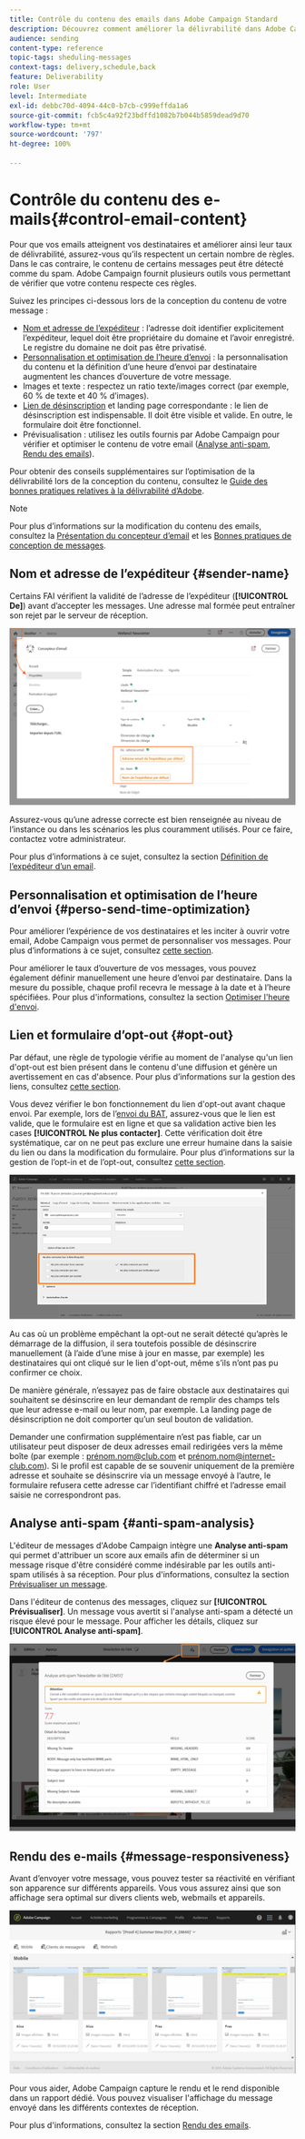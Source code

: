 ```yaml
---
title: Contrôle du contenu des emails dans Adobe Campaign Standard
description: Découvrez comment améliorer la délivrabilité dans Adobe Campaign Standard en modifiant le contenu de vos emails.
audience: sending
content-type: reference
topic-tags: sheduling-messages
context-tags: delivery,schedule,back
feature: Deliverability
role: User
level: Intermediate
exl-id: debbc70d-4094-44c0-b7cb-c999effda1a6
source-git-commit: fcb5c4a92f23bdffd1082b7b044b5859dead9d70
workflow-type: tm+mt
source-wordcount: '797'
ht-degree: 100%

---
```


# Contrôle du contenu des e-mails{#control-email-content}

<!--TO KEEP because specific to Campaign-->

Pour que vos emails atteignent vos destinataires et améliorer ainsi leur taux de délivrabilité, assurez-vous qu’ils respectent un certain nombre de règles. Dans le cas contraire, le contenu de certains messages peut être détecté comme du spam. Adobe Campaign fournit plusieurs outils vous permettant de vérifier que votre contenu respecte ces règles.

Suivez les principes ci-dessous lors de la conception du contenu de votre message :

* [Nom et adresse de l’expéditeur](#sender-name) : l’adresse doit identifier explicitement l’expéditeur, lequel doit être propriétaire du domaine et l’avoir enregistré. Le registre du domaine ne doit pas être privatisé.
  <!--**Subject**: Avoid excessive capitalization and punctuation, and words that are frequently used by spammers ("Win", "Free", etc.).-->
* [Personnalisation et optimisation de l’heure d’envoi](#perso-send-time-optimization) : la personnalisation du contenu et la définition d’une heure d’envoi par destinataire augmentent les chances d’ouverture de votre message.
* Images et texte : respectez un ratio texte/images correct (par exemple, 60 % de texte et 40 % d’images).
* [Lien de désinscription](#opt-out) et landing page correspondante : le lien de désinscription est indispensable. Il doit être visible et valide. En outre, le formulaire doit être fonctionnel.
* Prévisualisation : utilisez les outils fournis par Adobe Campaign pour vérifier et optimiser le contenu de votre email ([Analyse anti-spam](#anti-spam-analysis), [Rendu des emails](#message-responsiveness)).

Pour obtenir des conseils supplémentaires sur l’optimisation de la délivrabilité lors de la conception du contenu, consultez le [Guide des bonnes pratiques relatives à la délivrabilité d’Adobe](https://experienceleague.adobe.com/docs/deliverability-learn/deliverability-best-practice-guide/content-best-practices-for-optimal-delivery.html?lang=fr).

>[!NOTE]
>
>Pour plus d’informations sur la modification du contenu des emails, consultez la [Présentation du concepteur d’email](../../designing/using/designing-content-in-adobe-campaign.md) et les [Bonnes pratiques de conception de messages](../../designing/using/designing-content-in-adobe-campaign.md#content-design-best-practices).

## Nom et adresse de l’expéditeur {#sender-name}

Certains FAI vérifient la validité de l’adresse de l’expéditeur (**[!UICONTROL De]**) avant d’accepter les messages. Une adresse mal formée peut entraîner son rejet par le serveur de réception.

![](assets/delivery_content_edition16.png)

Assurez-vous qu’une adresse correcte est bien renseignée au niveau de l’instance ou dans les scénarios les plus couramment utilisés. Pour ce faire, contactez votre administrateur.

Pour plus d’informations à ce sujet, consultez la section [Définition de l’expéditeur d’un email](../../designing/using/subject-line.md#email-sender).

## Personnalisation et optimisation de l’heure d’envoi {#perso-send-time-optimization}

Pour améliorer l’expérience de vos destinataires et les inciter à ouvrir votre email, Adobe Campaign vous permet de personnaliser vos messages. Pour plus d’informations à ce sujet, consultez [cette section](../../designing/using/personalization.md).

Pour améliorer le taux d’ouverture de vos messages, vous pouvez également définir manuellement une heure d’envoi par destinataire. Dans la mesure du possible, chaque profil recevra le message à la date et à l’heure spécifiées. Pour plus d&#39;informations, consultez la section [Optimiser l&#39;heure d&#39;envoi](../../sending/using/optimizing-the-sending-time.md).

## Lien et formulaire d’opt-out {#opt-out}

Par défaut, une règle de typologie vérifie au moment de l&#39;analyse qu&#39;un lien d&#39;opt-out est bien présent dans le contenu d&#39;une diffusion et génère un avertissement en cas d&#39;absence. Pour plus d’informations sur la gestion des liens, consultez [cette section](../../designing/using/links.md).

Vous devez vérifier le bon fonctionnement du lien d&#39;opt-out avant chaque envoi. Par exemple, lors de l’[envoi du BAT](../../sending/using/sending-proofs.md), assurez-vous que le lien est valide, que le formulaire est en ligne et que sa validation active bien les cases **[!UICONTROL Ne plus contacter]**. Cette vérification doit être systématique, car on ne peut pas exclure une erreur humaine dans la saisie du lien ou dans la modification du formulaire. Pour plus d’informations sur la gestion de l’opt-in et de l’opt-out, consultez [cette section](../../audiences/using/managing-opt-in-and-opt-out-in-campaign.md).

![](assets/optin_landingpage_3.png)

Au cas où un problème empêchant la opt-out ne serait détecté qu’après le démarrage de la diffusion, il sera toutefois possible de désinscrire manuellement (à l’aide d’une mise à jour en masse, par exemple) les destinataires qui ont cliqué sur le lien d&#39;opt-out, même s’ils n’ont pas pu confirmer ce choix.

De manière générale, n’essayez pas de faire obstacle aux destinataires qui souhaitent se désinscrire en leur demandant de remplir des champs tels que leur adresse e-mail ou leur nom, par exemple. La landing page de désinscription ne doit comporter qu’un seul bouton de validation.

Demander une confirmation supplémentaire n’est pas fiable, car un utilisateur peut disposer de deux adresses email redirigées vers la même boîte (par exemple : prénom.nom@club.com et prénom.nom@internet-club.com). Si le profil est capable de se souvenir uniquement de la première adresse et souhaite se désinscrire via un message envoyé à l’autre, le formulaire refusera cette adresse car l’identifiant chiffré et l’adresse email saisie ne correspondront pas.

## Analyse anti-spam {#anti-spam-analysis}

L&#39;éditeur de messages d&#39;Adobe Campaign intègre une **Analyse anti-spam** qui permet d&#39;attribuer un score aux emails afin de déterminer si un message risque d&#39;être considéré comme indésirable par les outils anti-spam utilisés à sa réception. Pour plus d&#39;informations, consultez la section [Prévisualiser un message](../../sending/using/previewing-messages.md).

Dans l&#39;éditeur de contenus des messages, cliquez sur **[!UICONTROL Prévisualiser]**. Un message vous avertit si l&#39;analyse anti-spam a détecté un risque élevé pour le message. Pour afficher les détails, cliquez sur **[!UICONTROL Analyse anti-spam]**.

![](assets/sending_anti-spam_analysis.png)

## Rendu des e-mails {#message-responsiveness}

Avant d’envoyer votre message, vous pouvez tester sa réactivité en vérifiant son apparence sur différents appareils. Vous vous assurez ainsi que son affichage sera optimal sur divers clients web, webmails et appareils.

![](assets/inbox_rendering_report_3.png)

Pour vous aider, Adobe Campaign capture le rendu et le rend disponible dans un rapport dédié. Vous pouvez visualiser l&#39;affichage du message envoyé dans les différents contextes de réception.

Pour plus d&#39;informations, consultez la section [Rendu des emails](../../sending/using/email-rendering.md).
